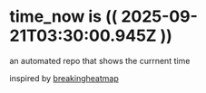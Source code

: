 # time_now is (( 2025-09-21T03:30:00.945Z ))

an automated repo that shows the currnent time

inspired by [breakingheatmap](https://github.com/breakingheatmap/breakingheatmap)